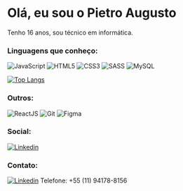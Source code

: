 # Olá, eu sou o Pietro Augusto

Tenho 16 anos, sou técnico em informática.


### Linguagens que conheço: 

![JavaScript](	https://img.shields.io/badge/JavaScript-F7DF1E?style=for-the-badge&logo=javascript&logoColor=black)
![HTML5](https://img.shields.io/badge/HTML5-E34F26?style=for-the-badge&logo=html5&logoColor=white)
![CSS3](		https://img.shields.io/badge/CSS3-1572B6?style=for-the-badge&logo=css3&logoColor=white)
![SASS](		https://img.shields.io/badge/Sass-CC6699?style=for-the-badge&logo=sass&logoColor=white)
![MySQL](		https://img.shields.io/badge/MySQL-005C84?style=for-the-badge&logo=mysql&logoColor=white)

[![Top Langs](https://github-readme-stats.vercel.app/api/top-langs/?username=pietroaugustodev)](https://github.com/pietroaugustodev/github-readme-stats)

### Outros: 

![ReactJS](		https://img.shields.io/badge/React-20232A?style=for-the-badge&logo=react&logoColor=61DAFB)
![Git](		https://img.shields.io/badge/GIT-E44C30?style=for-the-badge&logo=git&logoColor=white)
![Figma](	https://img.shields.io/badge/Figma-F24E1E?style=for-the-badge&logo=figma&logoColor=white)

### Social: 

[![Linkedin](https://img.shields.io/badge/LinkedIn-0077B5?style=for-the-badge&logo=linkedin&logoColor=white)](https://www.linkedin.com/in/pietro-augusto-8458682a3/)

### Contato: 

[![Linkedin](https://img.shields.io/badge/Gmail-D14836?style=for-the-badge&logo=gmail&logoColor=white)](pietrocontato.ti@gmail.com)
Telefone: +55 (11) 94178-8156

